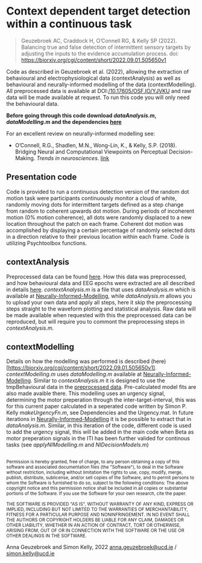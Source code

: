 # Context dependent target detection within a continuous task
> Geuzebroek AC, Craddock H, O’Connell RG, &amp; Kelly SP (2022). Balancing true and false detection of intermittent sensory targets by adjusting the inputs to the evidence accumulation process. doi: https://biorxiv.org/cgi/content/short/2022.09.01.505650v1

Code as described in Geuzebroek et al. (2022), allowing the extraction of behavioural and electrophysiological data (contextAnalysis) as well as behavioural and neurally-informed modelling of the data (contextModelling). All preprocessed data is available at DOI:[/10.17605/OSF.IO/YJVKU](https://osf.io/yjvku/?view_only=7ed5aee5d09a4d5ca13de1ba169b0588) and raw data will be made available at request. To run this code you will only need the behavioural data.

**Before going through this code download *dataAnalysis.m*, *dataModelling.m* and the dependencies [here](https://github.com/AnnaCGeuzebroek/Neurally-Informed-Modelling)**

For an excellent review on neurally-informed modelling see:

- O’Connell, R.G., Shadlen, M.N., Wong-Lin, K., & Kelly, S.P. (2018). Bridging Neural and Computational Viewpoints on Perceptual Decision-Making. *Trends in neurosciences*. [link](https://www.sciencedirect.com/science/article/pii/S0166223618301668)

## Presentation code
Code is provided to run a continuous detection version of the random dot motion task were participants continuously monitor a cloud of white, randomly moving dots for intermittent targets defined as a step change from random to coherent upwards dot motion. During periods of incoherent motion (0% motion coherence), all dots were randomly displaced to a new location throughout the patch on each frame. Coherent dot motion was accomplished by displaying a certain percentage of randomly selected dots in a direction relative to their previous location within each frame. Code is utilizing Psychtoolbox functions. 

## contextAnalysis
Preprocessed data can be found [here](https://osf.io/yjvku/?view_only=7ed5aee5d09a4d5ca13de1ba169b0588). How this data was preprocessed, and how behavioural data and EEG epochs were extracted are all described in details [here](https://biorxiv.org/cgi/content/short/2022.09.01.505650v1). *contextAnalysis.m* is a file that uses *dataAnalysis.m* which is available at [Neurally-Informed-Modelling](https://github.com/AnnaCGeuzebroek/Neurally-Informed-Modelling), while *dataAnalysis.m* allows you to upload your own data and apply all steps, here it skip the preprocessing steps straight to the waveform plotting and statistical analysis. Raw data will be made available when requested with this the preprocessed data can be reproduced, but will require you to commont the preprocessing steps in *contextAnalysis.m*.

## contextModelling
Details on how the modelling was performed is described (here)[https://biorxiv.org/cgi/content/short/2022.09.01.505650v1]. *contextModelling.m* uses *dataModelling.m* available at [Neurally-Informed-Modelling](https://github.com/AnnaCGeuzebroek/Neurally-Informed-Modelling). Similar to *contextAnalysis.m* it is designed to use the tmpBehavioural data in the [preprocessed data](https://osf.io/yjvku/?view_only=7ed5aee5d09a4d5ca13de1ba169b0588). Pre-calculated model fits are also made avaible there. This modelling uses an urgency signal, determining the motor preperation through the inter-target-interval, this was for this current paper calculated in a seperated code written by Simon P. Kelly *makeUrgencyFn.m*, see Dependencies and the Urgency.mat. In future iterations in [Neurally-Informed-Modelling](https://github.com/AnnaCGeuzebroek/Neurally-Informed-Modelling) it is be possible to extract that in *dataAnalysis.m*. Similar, in this iteration of the code, different code is used to add the urgency signal, this will be added in the main code when  Beta as motor preperation signals in the ITI has been further valided for continous tasks (see *applyNIModelling.m* and *NIDecisionModels.m*)

##
<sup>Permission is hereby granted, free of charge, to any person obtaining a copy of this software and associated documentation files (the "Software"), to deal in the Software without restriction, including without limitation the rights to use, copy, modify, merge, publish, distribute, sublicense, and/or sell copies of the Software, and to permit persons to whom the Software is furnished to do so, subject to the following conditions: The above copyright notice and this permission notice shall be included in all copies or substantial portions of the Software. If you use the Software for your own research, cite the paper.</sup>

<sup>THE SOFTWARE IS PROVIDED "AS IS", WITHOUT WARRANTY OF ANY KIND, EXPRESS OR IMPLIED, INCLUDING BUT NOT LIMITED TO THE WARRANTIES OF MERCHANTABILITY, FITNESS FOR A PARTICULAR PURPOSE AND NONINFRINGEMENT. IN NO EVENT SHALL THE AUTHORS OR COPYRIGHT HOLDERS BE LIABLE FOR ANY CLAIM, DAMAGES OR OTHER LIABILITY, WHETHER IN AN ACTION OF CONTRACT, TORT OR OTHERWISE, ARISING FROM, OUT OF OR IN CONNECTION WITH THE SOFTWARE OR THE USE OR OTHER DEALINGS IN THE SOFTWARE.</sup>

Anna Geuzebroek and Simon Kelly, 2022
anna.geuzebroek@ucd.ie / simon.kelly@ucd.ie
